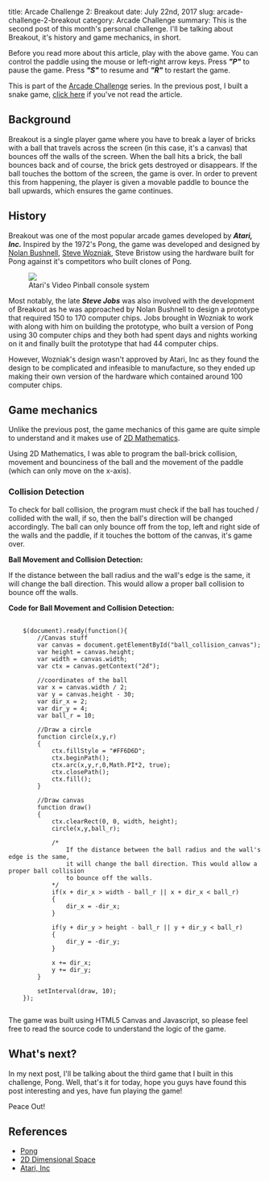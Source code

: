 title: Arcade Challenge 2: Breakout
date: July 22nd, 2017
slug: arcade-challenge-2-breakout
category: Arcade Challenge
summary: This is the second post of this month's personal challenge. I'll be talking about Breakout, it's history and game mechanics, in short.

<script defer type="text/javascript" src="/static/projects/breakout/js/breakout.js"></script>
<script defer type="text/javascript" src="/static/projects/breakout/js/ball_collision.js"></script>

<figure>
    <canvas style="border-radius: 0px;" id="breakout_canvas" width="500" height="500"></canvas>
</figure>

Before you read more about this article, play with the above game. You can control the paddle using the mouse or left-right arrow keys. Press ***"P"*** to pause the game. Press ***"S"*** to resume and ***"R"*** to restart the game.

This is part of the [Arcade Challenge](/posts/i-challenged-myself-to-build-4-arcade-games/) series. In the previous post, I built a snake game, [click here](/posts/arcade-challenge-1-snake-game/) if you've not read the article.

## Background
Breakout is a single player game where you have to break a layer of bricks with a ball that travels across the screen (in this case, it's a canvas) that bounces off the walls of the screen. When the ball hits a brick, the ball bounces back and of course, the brick gets destroyed or disappears. If the ball touches the bottom of the screen, the game is over. In order to prevent this from happening, the player is given a movable paddle to bounce the ball upwards, which ensures the game continues.

## History
Breakout was one of the most popular arcade games developed by ***Atari, Inc.*** Inspired by the 1972's Pong, the game was developed and designed by [Nolan Bushnell](https://en.wikipedia.org/wiki/Nolan_Bushnell), [Steve Wozniak](https://en.wikipedia.org/wiki/Steve_Wozniak), Steve Bristow using the hardware built for Pong against it's competitors who built clones of Pong.

<figure>
    <img src="http://68.media.tumblr.com/15f5cfe691599a10ad9ca9cf33f89ff9/tumblr_ntykhyjQXI1qjotzlo1_1280.jpg"/>
    <figcaption>Atari's Video Pinball console system</figcaption>
</figure>

Most notably, the late ***Steve Jobs*** was also involved with the development of Breakout as he was approached by Nolan Bushnell to design a prototype that required 150 to 170 computer chips. Jobs brought in Wozniak to work with along with him on building the prototype, who built a version of Pong using 30 computer chips and they both had spent days and nights working on it and finally built the prototype that had 44 computer chips.

However, Wozniak's design wasn't approved by Atari, Inc as they found the design to be complicated and infeasible to manufacture, so they ended up making their own version of the hardware which contained around 100 computer chips.

## Game mechanics
Unlike the previous post, the game mechanics of this game are quite simple to understand and it makes use of [2D Mathematics](https://en.wikipedia.org/wiki/Two-dimensional_space).

Using 2D Mathematics, I was able to program the ball-brick collision, movement and bounciness of the ball and the movement of the paddle (which can only move on the x-axis).

### Collision Detection
To check for ball collision, the program must check if the ball has touched / collided with the wall, if so, then the ball's direction will be changed accordingly. The ball can only bounce off from the top, left and right side of the walls and the paddle, if it touches the bottom of the canvas, it's game over.

**Ball Movement and Collision Detection:**

If the distance between the ball radius and the wall's edge is the same, it will change the ball direction. This would allow a proper ball collision to bounce off the walls.

<figure>
    <canvas style="border-radius: 0px;" id="ball_collision_canvas" width="500" height="300"></canvas>
</figure>

**Code for Ball Movement and Collision Detection:**
<pre>
    <code class="js">
    $(document).ready(function(){
        //Canvas stuff
        var canvas = document.getElementById("ball_collision_canvas");
        var height = canvas.height;
        var width = canvas.width;
        var ctx = canvas.getContext("2d");

        //coordinates of the ball
        var x = canvas.width / 2;
        var y = canvas.height - 30;
        var dir_x = 2;
        var dir_y = 4;
        var ball_r = 10;

        //Draw a circle
        function circle(x,y,r)
        {
            ctx.fillStyle = "#FF6D6D";
            ctx.beginPath();
            ctx.arc(x,y,r,0,Math.PI*2, true);
            ctx.closePath();
            ctx.fill();
        }

        //Draw canvas
        function draw()
        {
            ctx.clearRect(0, 0, width, height);
            circle(x,y,ball_r);

            /*
                If the distance between the ball radius and the wall's edge is the same,
                it will change the ball direction. This would allow a proper ball collision
                to bounce off the walls.
            */
            if(x + dir_x > width - ball_r || x + dir_x < ball_r)
            {
                dir_x = -dir_x;
            }
            
            if(y + dir_y > height - ball_r || y + dir_y < ball_r)
            {
                dir_y = -dir_y;
            }

            x += dir_x;
            y += dir_y;
        }

        setInterval(draw, 10);
    });
    </code>
</pre>

The game was built using HTML5 Canvas and Javascript, so please feel free to read the source code to understand the logic of the game.

## What's next?
In my next post, I'll be talking about the third game that I built in this challenge, Pong. Well, that's it for today, hope you guys have found this post interesting and yes, have fun playing the game!

Peace Out!

## References
+ [Pong](https://en.wikipedia.org/wiki/Pong)
+ [2D Dimensional Space](https://en.wikipedia.org/wiki/Two-dimensional_space)
+ [Atari, Inc](https://en.wikipedia.org/wiki/Atari)